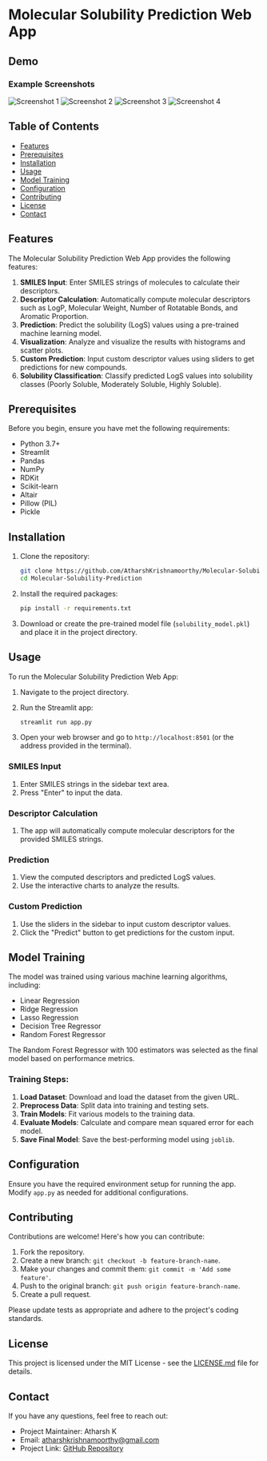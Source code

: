 # Molecular Solubility Prediction Web App

## Demo

### Example Screenshots

![Screenshot 1](https://github.com/AtharshKrishnamoorthy/Molecular-Solubility-prediction/blob/main/images/Screenshot%202024-05-22%20150537.png)
![Screenshot 2](https://github.com/AtharshKrishnamoorthy/Molecular-Solubility-prediction/blob/main/images/Screenshot%202024-05-22%20151030.png)
![Screenshot 3](https://github.com/AtharshKrishnamoorthy/Molecular-Solubility-prediction/blob/main/images/Screenshot%202024-05-22%20151430.png)
![Screenshot 4](https://github.com/AtharshKrishnamoorthy/Molecular-Solubility-prediction/blob/main/images/Screenshot%202024-05-22%20151855.png)


## Table of Contents

- [Features](#features)
- [Prerequisites](#prerequisites)
- [Installation](#installation)
- [Usage](#usage)
- [Model Training](#model-training)
- [Configuration](#configuration)
- [Contributing](#contributing)
- [License](#license)
- [Contact](#contact)

## Features

The Molecular Solubility Prediction Web App provides the following features:

1. **SMILES Input**: Enter SMILES strings of molecules to calculate their descriptors.
2. **Descriptor Calculation**: Automatically compute molecular descriptors such as LogP, Molecular Weight, Number of Rotatable Bonds, and Aromatic Proportion.
3. **Prediction**: Predict the solubility (LogS) values using a pre-trained machine learning model.
4. **Visualization**: Analyze and visualize the results with histograms and scatter plots.
5. **Custom Prediction**: Input custom descriptor values using sliders to get predictions for new compounds.
6. **Solubility Classification**: Classify predicted LogS values into solubility classes (Poorly Soluble, Moderately Soluble, Highly Soluble).

## Prerequisites

Before you begin, ensure you have met the following requirements:

- Python 3.7+
- Streamlit
- Pandas
- NumPy
- RDKit
- Scikit-learn
- Altair
- Pillow (PIL)
- Pickle

## Installation

1. Clone the repository:

    ```bash
    git clone https://github.com/AtharshKrishnamoorthy/Molecular-Solubility-Prediction
    cd Molecular-Solubility-Prediction
    ```

2. Install the required packages:

    ```bash
    pip install -r requirements.txt
    ```

3. Download or create the pre-trained model file (`solubility_model.pkl`) and place it in the project directory.

## Usage

To run the Molecular Solubility Prediction Web App:

1. Navigate to the project directory.
2. Run the Streamlit app:

    ```bash
    streamlit run app.py
    ```

3. Open your web browser and go to `http://localhost:8501` (or the address provided in the terminal).

### SMILES Input

1. Enter SMILES strings in the sidebar text area.
2. Press "Enter" to input the data.

### Descriptor Calculation

1. The app will automatically compute molecular descriptors for the provided SMILES strings.

### Prediction

1. View the computed descriptors and predicted LogS values.
2. Use the interactive charts to analyze the results.

### Custom Prediction

1. Use the sliders in the sidebar to input custom descriptor values.
2. Click the "Predict" button to get predictions for the custom input.

## Model Training

The model was trained using various machine learning algorithms, including:

- Linear Regression
- Ridge Regression
- Lasso Regression
- Decision Tree Regressor
- Random Forest Regressor

The Random Forest Regressor with 100 estimators was selected as the final model based on performance metrics.

### Training Steps:

1. **Load Dataset**: Download and load the dataset from the given URL.
2. **Preprocess Data**: Split data into training and testing sets.
3. **Train Models**: Fit various models to the training data.
4. **Evaluate Models**: Calculate and compare mean squared error for each model.
5. **Save Final Model**: Save the best-performing model using `joblib`.

## Configuration

Ensure you have the required environment setup for running the app. Modify `app.py` as needed for additional configurations.

## Contributing

Contributions are welcome! Here's how you can contribute:

1. Fork the repository.
2. Create a new branch: `git checkout -b feature-branch-name`.
3. Make your changes and commit them: `git commit -m 'Add some feature'`.
4. Push to the original branch: `git push origin feature-branch-name`.
5. Create a pull request.

Please update tests as appropriate and adhere to the project's coding standards.

## License

This project is licensed under the MIT License - see the [LICENSE.md](LICENSE.md) file for details.

## Contact

If you have any questions, feel free to reach out:

- Project Maintainer: Atharsh K
- Email: atharshkrishnamoorthy@gmail.com
- Project Link: [GitHub Repository](https://github.com/AtharshKrishnamoorthy/Molecular-Solubility-Prediction)
